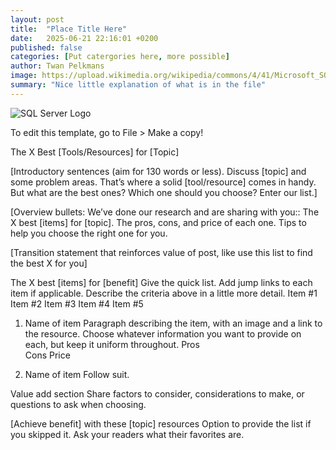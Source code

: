 ```yaml
---
layout: post
title:  "Place Title Here"
date:   2025-06-21 22:16:01 +0200
published: false
categories: [Put catergories here, more possible]
author: Twan Pelkmans
image: https://upload.wikimedia.org/wikipedia/commons/4/41/Microsoft_SQL_Server_2025_icon.svg
summary: "Nice little explanation of what is in the file"
---
```

![SQL Server Logo](/assets/img/Picteo.jpg)




To edit this template, go to File > Make a copy! 

The X Best [Tools/Resources] for [Topic]

[Introductory sentences (aim for 130 words or less). Discuss [topic] and some problem areas. That’s where a solid [tool/resource] comes in handy. But what are the best ones? Which one should you choose? Enter our list.]

[Overview bullets: We’ve done our research and are sharing with you::
The X best [items] for [topic].
The pros, cons, and price of each one.
Tips to help you choose the right one for you. 

[Transition statement that reinforces value of post, like use this list to find the best X for you]

The X best [items] for [benefit]
Give the quick list. Add jump links to each item if applicable. Describe the criteria above in a little more detail.
Item #1
Item #2
Item #3
Item #4
Item #5

1. Name of item
Paragraph describing the item, with an image and a link to the resource.
Choose whatever information you want to provide on each, but keep it uniform throughout. 
Pros  
Cons 
Price

2. Name of item
Follow suit. 

Value add section
Share factors to consider, considerations to make, or questions to ask when choosing.

[Achieve benefit] with these [topic] resources
Option to provide the list if you skipped it. Ask your readers what their favorites are.
